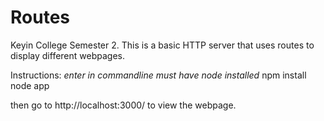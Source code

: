 # Routes
Keyin College Semester 2. This is a basic HTTP server that uses routes to display different webpages. 

Instructions:
*enter in commandline* *must have node installed*
npm install
node app

then go to http://localhost:3000/ to view the webpage. 
